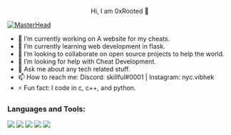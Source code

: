 <p style="text-align:center">
  Hi, I am 0xRooted 👋
</p>

[![MasterHead](https://i.giphy.com/media/qgQUggAC3Pfv687qPC/giphy.webp)](https://www.spectrumguides.xyz)

- 🔭 I’m currently working on A website for my cheats.
- 🌱 I’m currently learning web development in flask.
- 👯 I’m looking to collaborate on open source projects to help the world.
- 🤔 I’m looking for help with Cheat Development.
- 💬 Ask me about any tech related stuff.
- 📫 How to reach me: Discord: skillful#0001 | Instagram: nyc.vibhek
- ⚡ Fun fact: I code in c, c++, and python.
<h3 align="left">Languages and Tools:</h3>
<img src="https://img.icons8.com/color/48/000000/c-plus-plus-logo.png"/>
<img src="https://img.icons8.com/ios/50/000000/circled-c.png"/>
<img src="https://img.icons8.com/ios/50/000000/c-sharp-logo.png"/>
<img src="https://img.icons8.com/fluency/48/000000/python.png"/>

<img src="https://github-readme-stats.vercel.app/api?username=0xRooted&&show_icons=true&title_color=ffffff&icon_color=bb2acf&text_color=daf7dc&bg_color=151515">
